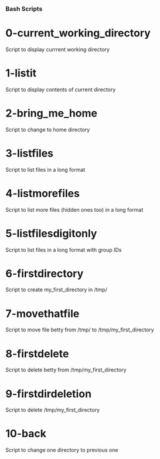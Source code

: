 ### Bash Scripts

# 0-current_working_directory
Script to display currrent working directory

# 1-listit
Script to display contents of current directory

# 2-bring_me_home
Script to change to home directory

# 3-listfiles
Script to list files in a long format

# 4-listmorefiles
Script to list more files (hidden ones too) in a long format

# 5-listfilesdigitonly
Script to list files in a long format with group IDs

# 6-firstdirectory
Script to create my_first_directory in /tmp/

# 7-movethatfile
Script to move file betty from /tmp/ to /tmp/my_first_directory

# 8-firstdelete
Script to delete betty from /tmp/my_first_directory

# 9-firstdirdeletion
Script to delete /tmp/my_first_directory

# 10-back
Script to change one directory to previous one